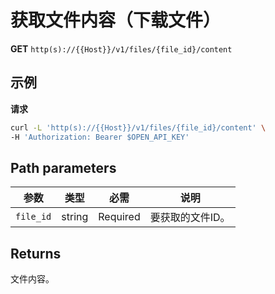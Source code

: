 # 获取文件内容（下载文件）

**GET** `http(s)://{{Host}}/v1/files/{file_id}/content`

## 示例

**请求**
```bash
curl -L 'http(s)://{{Host}}/v1/files/{file_id}/content' \
-H 'Authorization: Bearer $OPEN_API_KEY'
```

## Path parameters

| 参数 | 类型 | 必需 | 说明 |
|-----|------|------|------|
| `file_id` | string | Required | 要获取的文件ID。 |

## Returns
文件内容。
